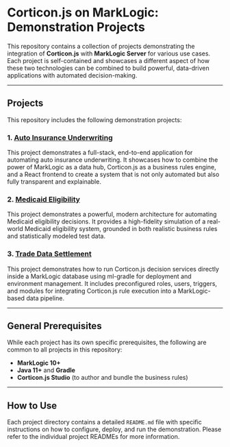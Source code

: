 # Corticon.js on MarkLogic: Demonstration Projects

This repository contains a collection of projects demonstrating the integration of **Corticon.js** with **MarkLogic Server** for various use cases. Each project is self-contained and showcases a different aspect of how these two technologies can be combined to build powerful, data-driven applications with automated decision-making.

---

## Projects

This repository includes the following demonstration projects:

### 1. [Auto Insurance Underwriting](./Auto%20Insurance/README.md)

This project demonstrates a full-stack, end-to-end application for automating auto insurance underwriting. It showcases how to combine the power of MarkLogic as a data hub, Corticon.js as a business rules engine, and a React frontend to create a system that is not only automated but also fully transparent and explainable.

### 2. [Medicaid Eligibility](./Medicaid%20Eligibility/README.md)

This project demonstrates a powerful, modern architecture for automating Medicaid eligibility decisions. It provides a high-fidelity simulation of a real-world Medicaid eligibility system, grounded in both realistic business rules and statistically modeled test data.

### 3. [Trade Data Settlement](./Trade%20Data%20Settlement/README.md)

This project demonstrates how to run Corticon.js decision services directly inside a MarkLogic database using ml-gradle for deployment and environment management. It includes preconfigured roles, users, triggers, and modules for integrating Corticon.js rule execution into a MarkLogic-based data pipeline.

---

## General Prerequisites

While each project has its own specific prerequisites, the following are common to all projects in this repository:

*   **MarkLogic 10+**
*   **Java 11+** and **Gradle**
*   **Corticon.js Studio** (to author and bundle the business rules)

---

## How to Use

Each project directory contains a detailed `README.md` file with specific instructions on how to configure, deploy, and run the demonstration. Please refer to the individual project READMEs for more information.
